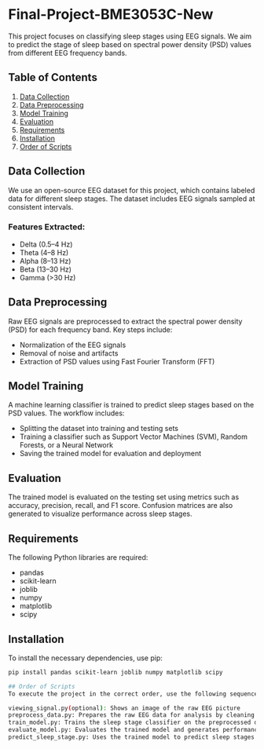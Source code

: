 # Final-Project-BME3053C-New
This project focuses on classifying sleep stages using EEG signals. We aim to predict the stage of sleep based on spectral power density (PSD) values from different EEG frequency bands.

## Table of Contents
1. [Data Collection](#data-collection)
2. [Data Preprocessing](#data-preprocessing)
3. [Model Training](#model-training)
4. [Evaluation](#evaluation)
5. [Requirements](#requirements)
6. [Installation](#installation)
7. [Order of Scripts](#order-of-scripts)

## Data Collection
We use an open-source EEG dataset for this project, which contains labeled data for different sleep stages. The dataset includes EEG signals sampled at consistent intervals.

### Features Extracted:
- Delta (0.5–4 Hz)
- Theta (4–8 Hz)
- Alpha (8–13 Hz)
- Beta (13–30 Hz)
- Gamma (>30 Hz)

## Data Preprocessing
Raw EEG signals are preprocessed to extract the spectral power density (PSD) for each frequency band. Key steps include:
- Normalization of the EEG signals
- Removal of noise and artifacts
- Extraction of PSD values using Fast Fourier Transform (FFT)

## Model Training
A machine learning classifier is trained to predict sleep stages based on the PSD values. The workflow includes:
- Splitting the dataset into training and testing sets
- Training a classifier such as Support Vector Machines (SVM), Random Forests, or a Neural Network
- Saving the trained model for evaluation and deployment

## Evaluation
The trained model is evaluated on the testing set using metrics such as accuracy, precision, recall, and F1 score. Confusion matrices are also generated to visualize performance across sleep stages.

## Requirements
The following Python libraries are required:
- pandas
- scikit-learn
- joblib
- numpy
- matplotlib
- scipy

## Installation
To install the necessary dependencies, use pip:
```bash
pip install pandas scikit-learn joblib numpy matplotlib scipy

## Order of Scripts
To execute the project in the correct order, use the following sequence:

viewing_signal.py(optional): Shows an image of the raw EEG picture
preprocess_data.py: Prepares the raw EEG data for analysis by cleaning and extracting PSD values.
train_model.py: Trains the sleep stage classifier on the preprocessed data.
evaluate_model.py: Evaluates the trained model and generates performance metrics.
predict_sleep_stage.py: Uses the trained model to predict sleep stages on new EEG data.
